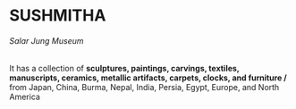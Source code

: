 
# SUSHMITHA 
###### Salar Jung Museum 

 It has a collection of **sculptures, paintings, carvings, textiles, manuscripts, ceramics, metallic artifacts, carpets, clocks, and furniture /** from Japan, China, Burma, Nepal, India, Persia, Egypt, Europe, and North America
 